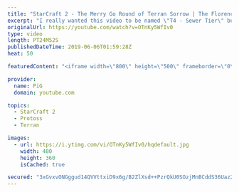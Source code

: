 ```yaml
---
title: "StarCraft 2 - The Merry Go Round of Terran Sorrow | The Florencio Files #66"
excerpt: "I really wanted this video to be named \"T4 - Sewer Tier\" but PiG wouldn't listen, can you guys please all tweet at him and tell him that TripleHelix has the better name for Florencio Files?    I cast one of the mysterious and deranged builds of the one and only Florencio, the dude that invented the proxy"
originalUrl: https://youtube.com/watch?v=OTnKy5WfIv0
type: video
length: PT24M52S
publishedDateTime: 2019-06-06T01:59:28Z
heat: 50

featuredContent: "<iframe width=\"800\" height=\"500\" frameborder=\"0\" src=\"https://www.youtube.com/embed/OTnKy5WfIv0\" allow=\"accelerometer; autoplay; encrypted-media; gyroscope; picture-in-picture\" allowfullscreen></iframe>"

provider:
  name: PiG
  domain: youtube.com

topics:
  - StarCraft 2
  - Protoss
  - Terran

images:
  - url: https://i.ytimg.com/vi/OTnKy5WfIv0/hqdefault.jpg
    width: 480
    height: 360
    isCached: true

secured: "3xGvxvONGggud14QVVttxiD9x6g/B2ZlXsd++PzrQkU0SOzjMnBCddS36Uaz2A8WHOPRURJ64YaYLyymgFWCSDXa2ZpEg9zzH51ovGmjXyy2ho7FBiV8j8pzXqAbbo6OF3gHVvyX4oamVqXn/lRM53nCLNn1MQsxQ/qAA12rGC6TchZ/89DoG/dXk7mprK0kRlI4TBJREGHDmv7B8h2lpROlbjUhrzFQS5bzIVacjl1MY82wVZ7m1t+hweOh+T0VubfeENp4ltsDdgvK1/KaaiEr1VFfq6MtkOVI1tD/4opqWHRAPCU/RpqSEmBG7lGyPvuksGZKKRbZoz+NcUBn+be9dbkCdKE3f4dw3em4yq1RHGTs+8hHkfPbD/uztQcczyd7a5qnfYlYusvx6Wezqh/X7qVWgpEq2ZR+jQo4zkQ=;RdUD2oz1DENCk2UkJxjRvg=="
---
```



